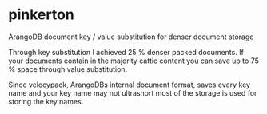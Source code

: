 # pinkerton
ArangoDB document key / value substitution for denser document storage


Through key substitution I achieved 25 % denser packed documents. If your documents contain in the majority cattic content you can save up to 75 % space through value substitution.

Since velocypack, ArangoDBs internal document format, saves every key name and your key name may not ultrashort most of the storage is used for storing the key names.
